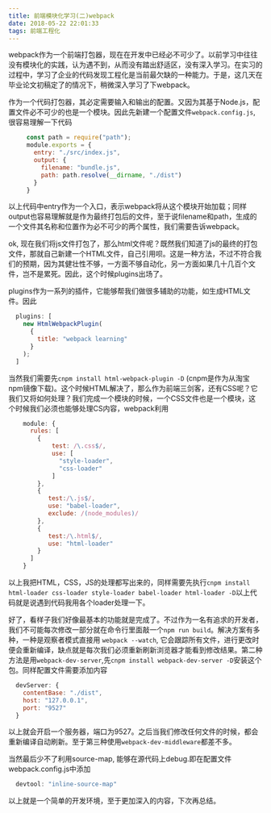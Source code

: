 ```yaml
---
title: 前端模块化学习(二)webpack
date: 2018-05-22 22:01:33
tags: 前端工程化
---
```

  webpack作为一个前端打包器，现在在开发中已经必不可少了。以前学习中往往没有模块化的实践，认为遇不到，从而没有踏出舒适区，没有深入学习。在实习的过程中，学习了企业的代码发现工程化是当前最欠缺的一种能力。于是，这几天在毕业论文初稿定了的情况下，稍微深入学习了下webpack。
    
作为一个代码打包器，其必定需要输入和输出的配置。又因为其基于Node.js，配置文件必不可少的也是一个模块。因此先新建一个配置文件`webpack.config.js`, 很容易理解一下代码

```js
     const path = require("path");
     module.exports = {
       entry: "./src/index.js",
       output: {
         filename: "bundle.js",
         path: path.resolve(__dirname, "./dist")
       }
     }
```
以上代码中entry作为一个入口，表示webpack将从这个模块开始加载；同样output也容易理解就是作为最终打包后的文件，至于说filename和path，生成的一个文件其名称和位置作为必不可少的两个属性，我们需要告诉webpack。

ok, 现在我们将js文件打包了，那么html文件呢？既然我们知道了js的最终的打包文件，那就自己新建一个HTML文件，自己引用呗。这是一种方法，不过不符合我们的预期，因为其健壮性不够，一方面不够自动化，另一方面如果几十几百个文件，岂不是累死。因此，这个时候plugins出场了。

plugins作为一系列的插件，它能够帮我们做很多辅助的功能，如生成HTML文件。因此
```js
  plugins: [
    new HtmlWebpackPlugin(
      {  
        title: "webpack learning"
      }
    );
  ]
```
当然我们需要先`cnpm install html-webpack-plugin -D`  (cnpm是作为从淘宝npm镜像下载)。这个时候HTML解决了，那么作为前端三剑客，还有CSS呢？它我们又将如何处理？我们完成一个模块的时候，一个CSS文件也是一个模块，这个时候我们必须也能够处理CS内容，webpack利用
```js
    module: {
      rules: [
        {
            test: /\.css$/,
            use: [
              "style-loader",
              "css-loader"
            ]
        },
        {
           test:/\.js$/,
           use: "babel-loader",
           exclude: /(node_modules)/
        },
        {
           test:/\.html$/,
           use: "html-loader"
        }
      ]
    }
```
以上我把HTML，CSS，JS的处理都写出来的，同样需要先执行`cnpm install html-loader css-loader style-loader babel-loader html-loader -D`以上代码就是说遇到代码我用各个loader处理一下。

好了，看样子我们好像最基本的功能就是完成了。不过作为一名有追求的开发者，我们不可能每次修改一部分就在命令行里面敲一个`npm run build`。解决方案有多种，一种是观察者模式直接用 `webpack --watch`,  它会跟踪所有文件，进行更改时便会重新编译，缺点就是每次我们必须重新刷新浏览器才能看到修改结果。第二种方法是用`webpack-dev-server`,先`cnpm install webpack-dev-server -D`安装这个包。同样配置文件需要添加内容
```js
  devServer: {
    contentBase: "./dist",
    host: "127.0.0.1",
    port: "9527"
  }
```
以上就会开启一个服务器，端口为9527。之后当我们修改任何文件的时候，都会重新编译自动刷新。至于第三种使用`webpack-dev-middleware`都差不多。

当然最后少不了利用source-map, 能够在源代码上debug.即在配置文件webpack.config.js中添加
```js
  devtool: "inline-source-map"
```

以上就是一个简单的开发环境，至于更加深入的内容，下次再总结。